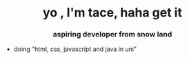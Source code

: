 <h1 align="center">yo , I'm tace, haha get it</h1>  
<h3 align="center">aspiring developer from snow land</h3>  

-  doing "html, css, javascript and java in uni"
